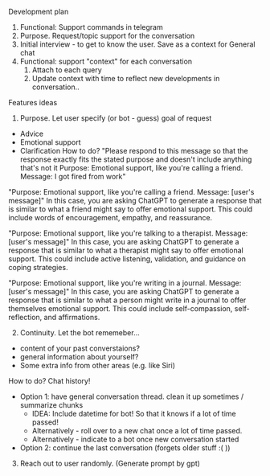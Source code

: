 Development plan

1) Functional: Support commands in telegram
2) Purpose. Request/topic support for the conversation
3) Initial interview - to get to know the user. Save as a context for General chat
4) Functional: support "context" for each conversation
    1) Attach to each query
    2) Update context with time to reflect new developments in conversation..

Features ideas

1) Purpose. Let user specify (or bot - guess) goal of request

- Advice
- Emotional support
- Clarification
  How to do?
  "Please respond to this message so that the response exactly fits the stated purpose and doesn't include anything
  that's not it
  Purpose: Emotional support, like you're calling a friend.
  Message: I got fired from work"

"Purpose: Emotional support, like you're calling a friend. Message: [user's message]"
In this case, you are asking ChatGPT to generate a response that is similar to what a friend might say to offer emotional support. This could include words of encouragement, empathy, and reassurance.

"Purpose: Emotional support, like you're talking to a therapist. Message: [user's message]"
In this case, you are asking ChatGPT to generate a response that is similar to what a therapist might say to offer emotional support. This could include active listening, validation, and guidance on coping strategies.

"Purpose: Emotional support, like you're writing in a journal. Message: [user's message]"
In this case, you are asking ChatGPT to generate a response that is similar to what a person might write in a journal to offer themselves emotional support. This could include self-compassion, self-reflection, and affirmations.

2) Continuity. Let the bot rememeber...
- content of your past converstaions?
- general information about yourself?
- Some extra info from other areas (e.g. like Siri)

How to do? Chat history! 
- Option 1: have general conversation thread. clean it up sometimes / summarize chunks 
  - IDEA: Include datetime for bot! So that it knows if a lot of time passed!
  - Alternatively - roll over to a new chat once a lot of time passed.
  - Alternatively - indicate to a bot once new conversation started
- Option 2: continue the last conversation (forgets older stuff :( ))

3) Reach out to user randomly. (Generate prompt by gpt)